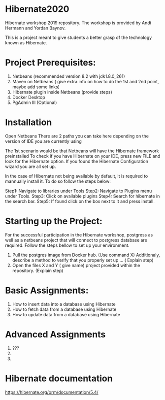 # Hibernate2020

Hibernate workshop 2019 repository. The workshop is provided by Andi Hermann and Yordan Baynov.

This is a project meant to give students a better grasp of the technology known as Hibernate. 

# Project Prerequisites:
1. Netbeans (recommended version 8.2 with jdk1.8.0_261)
2. Maven on Netbeans ( give extra info on how to do the 1st and 2nd point, maybe add some links)
3. Hibernate plugin inside Netbeans (provide steps)
4. Docker Desktop 
5. PgAdmin III (Optional) 

# Installation
Open Netbeans 
There are 2 paths you can take here depending on the version of IDE you are currently using

The 1st scenario would be that Netbeans will have the Hibernate framework preinstalled
To check if you have Hibernate on your IDE, press new FILE and look for the Hibernate option.
If you found the Hibernate Configuration wizard you are all set up.

In the case of Hibernate not being available by default, it is required to mannually install it.
To do so follow the steps below:

Step1: Navigate to libraries under Tools 
Step2: Navigate to Plugins menu under Tools.
Step3: Click on available plugins
Step4: Search for hibernate in the search bar. 
Step5: If found click on the box next to it and press install.


# Starting up the Project:
For the successful participation in the Hibernate workshop, postgress as well as a netbeans project that will connect to postgress database are required.
Follow the steps bellow to set up your environment.

1. Pull the postgres image from Docker hub. (Use command X) Additionaly, describe a method to verify that you properly set up ... ( Explain step)
2. Open the files X and Y ( give name)  project provided within the repository. (Explain step)

# Basic Assignments:
1. How to insert data into a database using Hibernate
2. How to fetch data from a database using Hibernate
3. How to update data from a database using Hibernate

# Advanced Assignments
1. ???
2.
3.

# Hibernate documentation
https://hibernate.org/orm/documentation/5.4/
